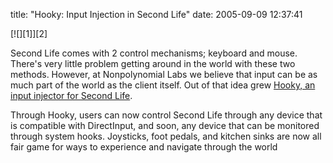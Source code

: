 title: "Hooky: Input Injection in Second Life"
date: 2005-09-09 12:37:41 

<div class='PostIcon' markdown='1'>[![][1]][2]</div>

Second Life comes with 2 control mechanisms; keyboard and mouse. There's very little problem getting around in the world with these two methods. However, at Nonpolynomial Labs we believe that input can be as much part of the world as the client itself. Out of that idea grew [Hooky, an input injector for Second Life][2].

Through Hooky, users can now control Second Life through any device that is compatible with DirectInput, and soon, any device that can be monitored through system hooks. Joysticks, foot pedals, and kitchen sinks are now all fair game for ways to experience and navigate through the world 

   [1]: http://images.nonpolynomial.com/nonpolynomial.com/blog/hooky.jpg
   [2]: http://www.nonpolynomial.com/content/2005/09/hooky_input_inj.php

